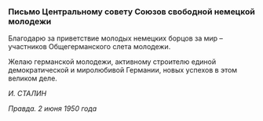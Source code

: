 ### Письмо Центральному совету Союзов свободной немецкой молодежи

Благодарю за приветствие молодых немецких борцов за мир – участников Общегерманского слета молодежи.

Желаю германской молодежи, активному строителю единой демократической и миролюбивой Германии, новых успехов в этом великом деле.

_И. СТАЛИН_

_Правда. 2 июня 1950 года_